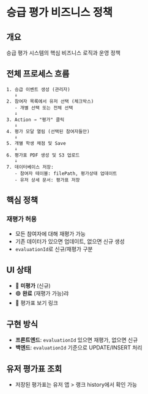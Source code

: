 # 승급 평가 비즈니스 정책

## 개요

승급 평가 시스템의 핵심 비즈니스 로직과 운영 정책

## 전체 프로세스 흐름

```
1. 승급 이벤트 생성 (관리자)
   ↓
2. 참여자 목록에서 유저 선택 (체크박스)
   - 개별 선택 또는 전체 선택
   ↓
3. Action → "평가" 클릭
   ↓
4. 평가 모달 열림 (선택된 참여자들만)
   ↓
5. 개별 학생 채점 및 Save
   ↓
6. 평가표 PDF 생성 및 S3 업로드
   ↓
7. 데이터베이스 저장:
   - 참여자 테이블: filePath, 평가상태 업데이트
   - 유저 상세 문서: 평가표 저장
```

## 핵심 정책

### 재평가 허용

- 모든 참여자에 대해 재평가 가능
- 기존 데이터가 있으면 업데이트, 없으면 신규 생성
- `evaluationId`로 신규/재평가 구분

## UI 상태

- 🔴 **미평가** (신규)
- 🟢 **완료** (재평가 가능)랴
- 📄 평가표 보기 링크

## 구현 방식

- **프론트엔드**: `evaluationId` 있으면 재평가, 없으면 신규
- **백엔드**: `evaluationId` 기준으로 UPDATE/INSERT 처리

## 유저 평가표 조회

- 저장된 평가표는 유저 앱 > 랭크 history에서 확인 가능
